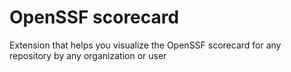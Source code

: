 # OpenSSF scorecard

Extension that helps you visualize the OpenSSF scorecard for any repository by any organization or user